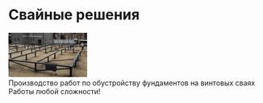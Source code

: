 # Свайные решения
![Логотип](1740429442281.jpg)  
Производство работ по обустройству фундаментов на винтовых сваях  
Работы любой сложности!